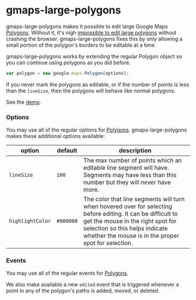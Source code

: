 gmaps-large-polygons
============================

gmaps-large-polygons makes it possible to edit large Google Maps [Polygons](https://developers.google.com/maps/documentation/javascript/reference#Polygon). 
Without it, it's nigh [impossible to edit large polygons](http://stackoverflow.com/q/20647124/879121)
without crashing the browser. gmaps-large-polygons fixes this by only allowing a small portion of the 
polygon's borders to be editable at a time.

gmaps-large-polygons works by extending the regular Polygon object so you can continue using polygons as you did before.

````javascript
var polygon = new google.maps.Polygon(options);
````

If you never mark the polygons as editable, or if the number of points is less than the `lineSize`, then the polygons will behave like normal polygons. 

See the [demo](http://openplacedatabase.github.io/gmaps-large-polygons/).

### Options

You may use all of the regular options for [Polygons](https://developers.google.com/maps/documentation/javascript/reference#PolygonOptions). gmaps-large-polygons makes these additional options available:

option  | default | description
------------- | ------------- | -------------
`lineSize`  | `100` | The max number of points which an editable line segment will have. Segments may have less than this number but they will _never_ have more.
`highlightColor`  | `#000000` | The color that line segments will turn when hovered over for selecting before editing. It can be difficult to get the mouse in the right spot for selection so this helps indicate whether the mouse is in the proper spot for selection.

### Events

You may use all of the regular events for [Polygons](https://developers.google.com/maps/documentation/javascript/reference#Polygon).

We also make available a new `edited` event that is triggered whenever a point in any of the polygon's paths is added, moved, or deleted.
